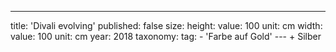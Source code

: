 ---
title: 'Divali evolving'
published: false
size:
    height:
        value: 100
        unit: cm
    width:
        value: 100
        unit: cm
year: 2018
taxonomy:
    tag:
        - 'Farbe auf Gold'
--- + Silber
